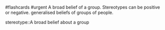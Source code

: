 #flashcards #urgent
A broad belief of a group. Stereotypes can be positive or negative.  generalised beliefs of groups of people.

stereotype::A broad belief about a group
<!--SR:!2023-11-08,4,270-->